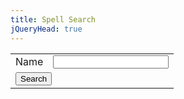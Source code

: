 ```yaml
---
title: Spell Search
jQueryHead: true
---
```


<table>
<tr>
	<td>Name</td>
	<td><input type="text" name="SpellSearchName" /></td>
</tr>
<tr>
	<td colspan="2">
		<button type="button" onclick="SearchSpells()">Search</button>
	</td>
</tr>
</table>

<div id="SpellSearchResults">
</div>

<script>
var SpellList

function SearchSpells() {
	var SpellSearchName = $("input[name=SpellSearchName]").val().trim();
	$("input[name=SpellSearchName]").val(SpellSearchName);

	var html = "";

	if (
		SpellSearchName == ""
		|| SpellSearchName.length < 3
	) {
		$("#SpellSearchResults").html("");
		alert("Please enter a value of at least length 3 to search for");
		return
	}

	$(SpellList).find("Spell").each(function(){
		if ($(this).find("Name").text().toLowerCase().includes(SpellSearchName.toLowerCase()) == false) {
			return
		}

		var SpellCategory = $(this).find("Category").text();
		var SpellName = $(this).find("Name").text();
		var SpellEffects = $(this).find("Effects").text();
		var SpellType = $(this).find("Type").text();
		var SpellRange = $(this).find("Range").text();
		var SpellDamage = $(this).find("Damage").text();
		var SpellDuration = $(this).find("Duration").text();
		var SpellDrain = $(this).find("Drain").text();
		var SpellSource = $(this).find("Source").text();
		var SpellText = $(this).find("Text").text();

		html += "<hr>"
			+ "<table>"
			+ "<tr><td>Category</td><td>" + SpellCategory + "</td></tr>"
			+ "<tr><td>Name</td><td>" + SpellName + "</td></tr>"
			+ "<tr><td>Effects</td><td>" + SpellEffects + "</td></tr>"
			+ "<tr><td>Type</td><td>" + SpellType + "</td></tr>"
			+ "<tr><td>Range</td><td>" + SpellRange + "</td></tr>"
			+ ((SpellDamage != "") ? "<tr><td>Damage</td><td>" + SpellDamage + "</td></tr>" : "")
			+ "<tr><td>Duration</td><td>" + SpellDuration + "</td></tr>"
			+ "<tr><td>Drain</td><td>" + SpellDrain + "</td></tr>"
			+ "<tr><td>Source</td><td>" + SpellSource + "</td></tr>"
			+ "<tr><td>Text</td><td style='white-space: pre-wrap;'>" + SpellText + "</td></tr>";

		if (SpellCategory == "Combat") {
			if (SpellEffects.includes("Direct")) {
				html += "<tr><td>Casting</td><td>Spellcasting + Magic [Force] vs. ";
				if (SpellType == "P") {
					html += "Body"
				} else if (SpellType == "M") {
					html += "Willpower"
				}
				html += ", no damage resist</td></tr>";
			} else if (SpellEffects.includes("Indirect")) {
				if (SpellRange.includes("(A)")) {
					html += "<tr><td>Casting</td><td>“Grenade” Spellcasting + Magic [Force] (3), scatter 2d6m, -1m per hit if under threshold, DV Force + net hits over 3 hits, AP -(Force), resisted by Body + Armour</td></tr>";
				} else {
					html += "<tr><td>Casting</td><td>Spellcasting + Magic [Force] vs. Reaction + Intuition, DV Force + net hits, AP -(Force), resisted by Body + Armour</td></tr>";
				}
			}
		} else if (SpellCategory == "Detection") {
			if (SpellEffects.includes("Active")) {
				html += "<tr><td>Casting</td><td>Spellcasting + Magic [Force] vs. either Willpower + Logic (+ Counterspelling) [Mental] for living things with auras, (Force ×2) for magical objects, object resistance for mundance objects</td></tr>";
			} else if (SpellEffects.includes("Passive")) {
				html += "<tr><td>Sustained</td><td>Perception Tests using this sense have a limit equal to the net successes from casting of the spell instead of the subject’s Mental limit, Counterspelling cannot be used against a passive sense, but can be dispelled</td></tr>";
			}
			html += "<tr><td>Glitch</td><td>False or misleading information.  Critical Glitch may inflict extra Drain, translate any Drain damage suffered into Physical, temporarily strip the subject of a sense, inexplicably apply the intended sense to others (particularly opponents) in range</td></tr>";
		} else if (SpellCategory == "Health") {
			html += "<tr><td>Casting</td><td>Usually Spellcasting + Magic - Full Essence Points lost [Force]</td></tr>";
		} else if (SpellCategory == "Illusion") {
			if (SpellType.includes("M")) {
				html += "<tr><td>Casting</td><td>Resisted by Logic + Willpower, magical auras give them away as illusions to anyone who makes a successful Assensing Test</td></tr>";
			} else if (SpellType.includes("P")) {
				html += "<tr><td>Casting</td><td>Resisted by Intuition + Logic or Object Resistance</td></tr>";
			}
		} else if (SpellCategory == "Manipulation") {
			if (SpellEffects.includes("Damaging")) {
				html += "<tr><td>Damaging</td><td>DV Force, AP 0, resisted by Body + Armour</td></tr>";
			}
			if (SpellEffects.includes("Mental")) {
				html += "<tr><td>Mental</td><td>Resisted by Logic + Willpower, net hits determine how long it can be sustained, Whilst sustained, the target may take a Complex Action on their turn to resist by making a Logic + Willpower - Force Test, reducing net hits</td></tr>";
			}
			if (SpellEffects.includes("Physical")) {
				html += "<tr><td>Physical</td><td>Usually defended against using Body + Strength or Object Resistance</td></tr>";
			}
		}

		html += "</table>";
	});

	$("#SpellSearchResults").html(html);
}


$(document).ready(function(){
	//Get SpellList Data
	$.get(
		"{{ 'SpellList.xml?v=' | append: site.github.build_revision }}"
		,function(data){
			SpellList = $(data).find("Spells");
		}
	);

	$("button").button();
	$("input[type=text]").addClass("ui-widget ui-widget-content ui-corner-all")
	$("input[name=SpellSearchName]").on("keypress",function(e){
		if (e.which === 13) {
			SearchSpells()
		}
	});
});
</script>
